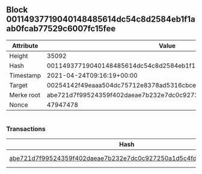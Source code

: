 ## Block 00114937719040148485614dc54c8d2584eb1f1aab0fcab77529c6007fc15fee

Attribute | Value
--- | ---
Height | 35092
Hash | 00114937719040148485614dc54c8d2584eb1f1aab0fcab77529c6007fc15fee
Timestamp | 2021-04-24T09:16:19+00:00
Target | 00254142f49eaaa504dc75712e8378ad5316cbcead634704b3734b6271167cc4
Merke root | abe721d7f99524359f402daeae7b232e7dc0c927250a1d5c4fdf3d0ad326d959
Nonce | 47947478

```

```

### Transactions

Hash | Amount
--- | ---
[abe721d7f99524359f402daeae7b232e7dc0c927250a1d5c4fdf3d0ad326d959](abe721d7f99524359f402daeae7b232e7dc0c927250a1d5c4fdf3d0ad326d959.md) | 10.00000000 SKEPTI 
